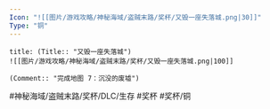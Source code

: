 ```yaml
---
Icon: "![[图片/游戏攻略/神秘海域/盗贼末路/奖杯/又毁一座失落城.png|30]]"
Type: "铜"
---
```

```ad-common-bronze-trophy
title: (Title:: "又毁一座失落城")
![[图片/游戏攻略/神秘海域/盗贼末路/奖杯/又毁一座失落城.png|100]]

(Comment:: "完成地图 7：沉没的废墟")
```

#神秘海域/盗贼末路/奖杯/DLC/生存 #奖杯 #奖杯/铜
